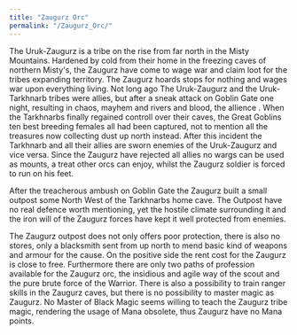 ```yaml
---
title: "Zaugurz Orc"
permalink: "/Zaugurz_Orc/"
---
```


The Uruk-Zaugurz is a tribe on the rise from far north in the Misty
Mountains. Hardened by cold from their home in the freezing caves of
northern Misty's, the Zaugurz have come to wage war and claim loot for
the tribes expanding territory. The Zaugurz hoards stops for nothing and
wages war upon everything living. Not long ago The Uruk-Zaugurz and the
Uruk-Tarkhnarb tribes were allies, but after a sneak attack on Goblin
Gate one night, resulting in chaos, mayhem and rivers and blood, the
allience . When the Tarkhnarbs finally regained controll over their
caves, the Great Goblins ten best breeding females all had been
captured, not to mention all the treasures now collecting dust up north
instead. After this incident the Tarkhnarb and all their allies are
sworn enemies of the Uruk-Zaugurz and vice versa. Since the Zaugurz have
rejected all allies no wargs can be used as mounts, a treat other orcs
can enjoy, whilst the Zaugurz soldier is forced to run on his feet.

After the treacherous ambush on Goblin Gate the Zaugurz built a small
outpost some North West of the Tarkhnarbs home cave. The Outpost have no
real defence worth mentioning, yet the hostile climate surrounding it
and the iron will of the Zaugurz forces have kept it well protected from
enemies.

The Zaugurz outpost does not only offers poor protection, there is also
no stores, only a blacksmith sent from up north to mend basic kind of
weapons and armour for the cause. On the positive side the rent cost for
the Zaugurz is close to free. Furthermore there are only two paths of
profession available for the Zaugurz orc, the insidious and agile way of
the scout and the pure brute force of the Warrior. There is also a
possibility to train ranger skills in the Zaugurz caves, but there is no
possibility to master magic as Zaugurz. No Master of Black Magic seems
willing to teach the Zaugurz tribe magic, rendering the usage of Mana
obsolete, thus Zaugurz have no Mana points.